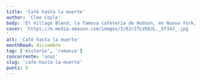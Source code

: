 ```yaml
---
title: 'Café hasta la muerte'
author: 'Cleo Coyle'
body: 'El Village Blend, la famosa cafetería de Hudson, en Nueva York, va viento en popa y Clare Cosi, su encargada, no puede estar más feliz. No sabe que alguien que acecha en las sombras está siguiendo a algunas de sus clientas y acabando con sus vidas.'
cover: 'https://m.media-amazon.com/images/I/61r2fLVE0JL._SY342_.jpg
'
alt: 'Café hasta la muerte'
monthRead: diciembre
tag: ['misterio', 'romance']
concorrente: 'unai'
slug: 'cafe-hasta-la-muerte'
punti: 5
---
```

